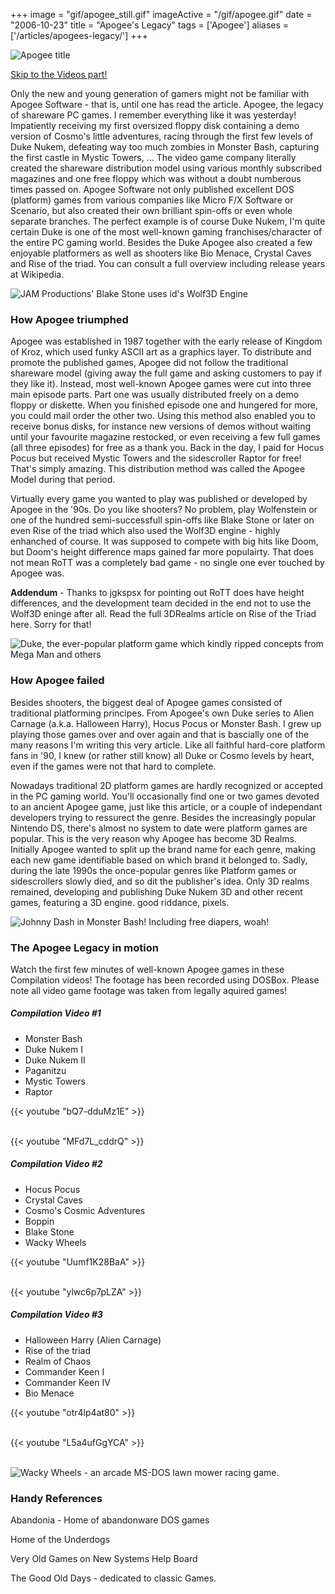 +++
image = "gif/apogee_still.gif"
imageActive = "/gif/apogee.gif"
date = "2006-10-23"
title = "Apogee's Legacy"
tags = ['Apogee']
aliases = ['/articles/apogees-legacy/']
+++

![Apogee title](/img/articles/Apogee.jpg)

<a class="internal" href="#vid">Skip to the Videos part!</a>

Only the new and young generation of gamers might not be familiar with Apogee Software - that is, until one has read the article. Apogee, the legacy of shareware PC games. I remember everything like it was yesterday! Impatiently receiving my first oversized floppy disk containing a demo version of Cosmo's little adventures, racing through the first few levels of Duke Nukem, defeating way too much zombies in Monster Bash, capturing the first castle in Mystic Towers, ... The video game company literally created the shareware distribution model using various monthly subscribed magazines and one free floppy which was without a doubt numberous times passed on.
Apogee Software not only published excellent DOS (platform) games from various companies like Micro F/X Software or Scenario, but also created their own brilliant spin-offs or even whole separate branches. The perfect example is of course Duke Nukem, I'm quite certain Duke is one of the most well-known gaming franchises/character of the entire PC gaming world. Besides the Duke Apogee also created a few enjoyable platformers as well as shooters like Bio Menace, Crystal Caves and Rise of the triad. You can consult a full overview including release years at Wikipedia.

![](/img/articles/bstone.png "JAM Productions' Blake Stone uses id's Wolf3D Engine")

### How Apogee triumphed

Apogee was established in 1987 together with the early release of Kingdom of Kroz, which used funky ASCII art as a graphics layer. To distribute and promote the published games, Apogee did not follow the traditional shareware model (giving away the full game and asking customers to pay if they like it). Instead, most well-known Apogee games were cut into three main episode parts. Part one was usually distributed freely on a demo floppy or diskette. When you finished episode one and hungered for more, you could mail order the other two. Using this method also enabled you to receive bonus disks, for instance new versions of demos without waiting until your favourite magazine restocked, or even receiving a few full games (all three episodes) for free as a thank you. Back in the day, I paid for Hocus Pocus but received Mystic Towers and the sidescroller Raptor for free! That's simply amazing. This distribution method was called the Apogee Model during that period.

Virtually every game you wanted to play was published or developed by Apogee in the '90s. Do you like shooters? No problem, play Wolfenstein or one of the hundred semi-successfull spin-offs like Blake Stone or later on even Rise of the triad which also used the Wolf3D engine - highly enhanched of course. It was supposed to compete with big hits like Doom, but Doom's height difference maps gained far more populairty. That does not mean RoTT was a completely bad game - no single one ever touched by Apogee was.

**Addendum** - Thanks to jgkspsx for pointing out RoTT does have height differences, and the development team decided in the end not to use the Wolf3D eninge after all. Read the full 3DRealms article on Rise of the Triad here. Sorry for that!

![](/img/articles/duke1.png "Duke, the ever-popular platform game which kindly ripped concepts from Mega Man and others")

### How Apogee failed

Besides shooters, the biggest deal of Apogee games consisted of traditional platforming principes. From Apogee's own Duke series to Alien Carnage (a.k.a. Halloween Harry), Hocus Pocus or Monster Bash. I grew up playing those games over and over again and that is bascially one of the many reasons I'm writing this very article. Like all faithful hard-core platform fans in '90, I knew (or rather still know) all Duke or Cosmo levels by heart, even if the games were not that hard to complete.

Nowadays traditional 2D platform games are hardly recognized or accepted in the PC gaming world. You'll occasionally find one or two games devoted to an ancient Apogee game, just like this article, or a couple of independant developers trying to ressurect the genre. Besides the increasingly popular Nintendo DS, there's almost no system to date were platform games are popular. This is the very reason why Apogee has become 3D Realms. Initially Apogee wanted to split up the brand name for each genre, making each new game identifiable based on which brand it belonged to. Sadly, during the late 1990s the once-popular genres like Platform games or sidescrollers slowly died, and so dit the publisher's idea. Only 3D realms remained, developing and publishing Duke Nukem 3D and other recent games, featuring a 3D engine. good riddance, pixels.

![](/img/articles/bash.png "Johnny Dash in Monster Bash! Including free diapers, woah!")

### The Apogee Legacy in motion
<a name="vid" id="vid"></a>
Watch the first few minutes of well-known Apogee games in these Compilation videos! The footage has been recorded using DOSBox. Please note all video game footage was taken from legally aquired games!

##### Compilation Video #1

- Monster Bash
- Duke Nukem I
- Duke Nukem II
- Paganitzu
- Mystic Towers
- Raptor

{{< youtube "bQ7-dduMz1E" >}}

<br/>
{{< youtube "MFd7L_cddrQ" >}}

##### Compilation Video #2

- Hocus Pocus
- Crystal Caves
- Cosmo's Cosmic Adventures
- Boppin
- Blake Stone
- Wacky Wheels

{{< youtube "Uumf1K28BaA" >}}

<br/>
{{< youtube "ylwc6p7pLZA" >}}


##### Compilation Video #3

- Halloween Harry (Alien Carnage)
- Rise of the triad
- Realm of Chaos
- Commander Keen I
- Commander Keen IV
- Bio Menace

{{< youtube "otr4lp4at80" >}}

<br/>
{{< youtube "L5a4ufGgYCA" >}}
<br/>
<br/>

![](/img/articles/wheels.png "Wacky Wheels - an arcade MS-DOS lawn mower racing game.")

### Handy References

Abandonia - Home of abandonware DOS games

Home of the Underdogs

Very Old Games on New Systems Help Board

The Good Old Days - dedicated to classic Games.
